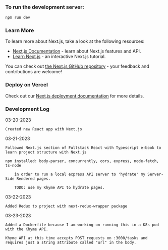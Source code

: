 ### To run the development server:

```bash
npm run dev
```

### Learn More

To learn more about Next.js, take a look at the following resources:

- [Next.js Documentation](https://nextjs.org/docs) - learn about Next.js features and API.
- [Learn Next.js](https://nextjs.org/learn) - an interactive Next.js tutorial.

You can check out [the Next.js GitHub repository](https://github.com/vercel/next.js/) - your feedback and contributions are welcome!

### Deploy on Vercel

Check out our [Next.js deployment documentation](https://nextjs.org/docs/deployment) for more details.

### Development Log

03-20-2023

    Created new React app with Next.js

03-21-2023

    Followed Next.js section of Fullstack React with Typescript e-book to learn project structure with Next.js

    npm installed: body-parser, concurrently, cors, express, node-fetch, ts-node

        in order to run a local express API server to 'hydrate' my Server-Side Rendered pages.

        TODO: use my Khyme API to hydrate pages.

03-22-2023

    Added Redux to project with next-redux-wrapper package

03-23-2023 

    Added a Dockerfile because I am working on running this in a K8s pod with the Khyme API.

    Khyme API at this time accepts POST requests on :3000/tasks and requires just a string attribute called "url" in the body.
